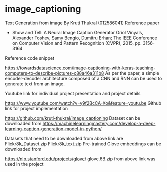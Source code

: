 # image_captioning

Text Generation from image
By Kruti Thukral (012586041)
Reference paper
- Show and Tell: A Neural Image Caption Generator Oriol Vinyals, Alexander Toshev, Samy Bengio, Dumitru Erhan; The IEEE Conference on Computer Vision and Pattern Recognition (CVPR), 2015, pp. 3156-3164

Reference code snippet

https://towardsdatascience.com/image-captioning-with-keras-teaching-computers-to-describe-pictures-c88a46a311b8
As per the paper, a simple encoder-decoder architecture composed of a CNN and RNN can be used to generate text from an image.

Youtube link for individual project presentation and project details

https://www.youtube.com/watch?v=y9f2BcCA-Xo&feature=youtu.be
Github link for project implementation

https://github.com/kruti-thukral/image_captioning
Dataset can be downloaded from https://machinelearningmastery.com/develop-a-deep-learning-caption-generation-model-in-python/

Datasets that need to be downloaded from above link are
Flickr8k_Dataset.zip
Flickr8k_text.zip
Pre-trained Glove embeddings can be downloaded from

https://nlp.stanford.edu/projects/glove/
glove.6B.zip from above link was used in the project
